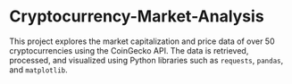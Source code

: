 # Cryptocurrency-Market-Analysis
This project explores the market capitalization and price data of over 50 cryptocurrencies using the CoinGecko API. The data is retrieved, processed, and visualized using Python libraries such as `requests`, `pandas`, and `matplotlib`.

